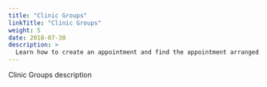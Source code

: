 ```yaml
---
title: "Clinic Groups"
linkTitle: "Clinic Groups"
weight: 5
date: 2018-07-30
description: >
  Learn how to create an appointment and find the appointment arranged
---
```


Clinic Groups description
